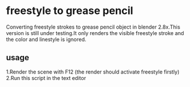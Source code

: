 # freestyle to grease pencil 
Converting freestyle strokes to grease pencil object in blender 2.8x.This version is still under testing.It only renders the visible freestyle stroke and the color and linestyle is ignored.
## usage
1.Render the scene with F12 (the render should activate freestyle firstly)
2.Run this script in the text editor
